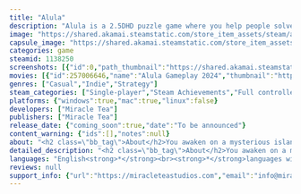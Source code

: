 ```yaml
---
title: "Alula"
description: "Alula is a 2.5DHD puzzle game where you help people solve their problems by exploring parts of their psyche."
image: "https://shared.akamai.steamstatic.com/store_item_assets/steam/apps/1138250/header.jpg?t=1732222889"
capsule_image: "https://shared.akamai.steamstatic.com/store_item_assets/steam/apps/1138250/capsule_231x87.jpg?t=1732222889"
categories: game
steamid: 1138250
screenshots: [{"id":0,"path_thumbnail":"https://shared.akamai.steamstatic.com/store_item_assets/steam/apps/1138250/ss_b28c1e413f5f64ea7d31e3cbdab6e0bcbce028ce.600x338.jpg?t=1732222889","path_full":"https://shared.akamai.steamstatic.com/store_item_assets/steam/apps/1138250/ss_b28c1e413f5f64ea7d31e3cbdab6e0bcbce028ce.1920x1080.jpg?t=1732222889"},{"id":1,"path_thumbnail":"https://shared.akamai.steamstatic.com/store_item_assets/steam/apps/1138250/ss_e0f8a23905bf7fab1526a0f96180ce1396a2611b.600x338.jpg?t=1732222889","path_full":"https://shared.akamai.steamstatic.com/store_item_assets/steam/apps/1138250/ss_e0f8a23905bf7fab1526a0f96180ce1396a2611b.1920x1080.jpg?t=1732222889"},{"id":2,"path_thumbnail":"https://shared.akamai.steamstatic.com/store_item_assets/steam/apps/1138250/ss_672a9077d0eed3ad4c9017424e4c6ad5d80e3233.600x338.jpg?t=1732222889","path_full":"https://shared.akamai.steamstatic.com/store_item_assets/steam/apps/1138250/ss_672a9077d0eed3ad4c9017424e4c6ad5d80e3233.1920x1080.jpg?t=1732222889"},{"id":3,"path_thumbnail":"https://shared.akamai.steamstatic.com/store_item_assets/steam/apps/1138250/ss_9d421a2fb46fdc3aac2600bd1908928af12311c9.600x338.jpg?t=1732222889","path_full":"https://shared.akamai.steamstatic.com/store_item_assets/steam/apps/1138250/ss_9d421a2fb46fdc3aac2600bd1908928af12311c9.1920x1080.jpg?t=1732222889"},{"id":4,"path_thumbnail":"https://shared.akamai.steamstatic.com/store_item_assets/steam/apps/1138250/ss_b295a1d7312d3208a5cff0f741ccc6dac19bfa31.600x338.jpg?t=1732222889","path_full":"https://shared.akamai.steamstatic.com/store_item_assets/steam/apps/1138250/ss_b295a1d7312d3208a5cff0f741ccc6dac19bfa31.1920x1080.jpg?t=1732222889"}]
movies: [{"id":257006646,"name":"Alula Gameplay 2024","thumbnail":"https://shared.akamai.steamstatic.com/store_item_assets/steam/apps/257006646/movie.293x165.jpg?t=1710175592","webm":{"480":"http://video.akamai.steamstatic.com/store_trailers/257006646/movie480_vp9.webm?t=1710175592","max":"http://video.akamai.steamstatic.com/store_trailers/257006646/movie_max_vp9.webm?t=1710175592"},"mp4":{"480":"http://video.akamai.steamstatic.com/store_trailers/257006646/movie480.mp4?t=1710175592","max":"http://video.akamai.steamstatic.com/store_trailers/257006646/movie_max.mp4?t=1710175592"},"highlight":true}]
genres: ["Casual","Indie","Strategy"]
steam_categories: ["Single-player","Steam Achievements","Full controller support"]
platforms: {"windows":true,"mac":true,"linux":false}
developers: ["Miracle Tea"]
publishers: ["Miracle Tea"]
release_date: {"coming_soon":true,"date":"To be announced"}
content_warning: {"ids":[],"notes":null}
about: "<h2 class=\"bb_tag\">About</h2>You awaken on a mysterious island with no knowledge of how you got there. You’re guided along a path that transports you into the muddled minds of various characters. As you help resolve the problematic psyches of each character through puzzles, you gradually discover the reason you are there.<br><br><img class=\"bb_img\" src=\"https://shared.akamai.steamstatic.com/store_item_assets/steam/apps/1138250/extras/long_description_insomniac_616x252.gif?t=1732222889\" /><br><img class=\"bb_img\" src=\"https://shared.akamai.steamstatic.com/store_item_assets/steam/apps/1138250/extras/long_description_tree_dweller_616x252.gif?t=1732222889\" />"
detailed_description: "<h2 class=\"bb_tag\">About</h2>You awaken on a mysterious island with no knowledge of how you got there. You’re guided along a path that transports you into the muddled minds of various characters. As you help resolve the problematic psyches of each character through puzzles, you gradually discover the reason you are there.<br><br><img class=\"bb_img\" src=\"https://shared.akamai.steamstatic.com/store_item_assets/steam/apps/1138250/extras/long_description_insomniac_616x252.gif?t=1732222889\" /><br><img class=\"bb_img\" src=\"https://shared.akamai.steamstatic.com/store_item_assets/steam/apps/1138250/extras/long_description_tree_dweller_616x252.gif?t=1732222889\" />"
languages: "English<strong>*</strong><br><strong>*</strong>languages with full audio support"
reviews: null
support_info: {"url":"https://miracleteastudios.com","email":"info@miracleteastudios.com"}
---
```


